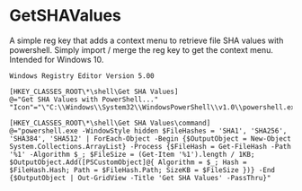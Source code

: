 # GetSHAValues
A simple reg key that adds a context menu to retrieve file SHA values with powershell. Simply import / merge the reg key to get the context menu. Intended for Windows 10.


    Windows Registry Editor Version 5.00

    [HKEY_CLASSES_ROOT\*\shell\Get SHA Values]
    @="Get SHA Values with PowerShell..."
    "Icon"="\"C:\\Windows\\System32\\WindowsPowerShell\\v1.0\\powershell.exe\""

    [HKEY_CLASSES_ROOT\*\shell\Get SHA Values\command]
    @="powershell.exe -WindowStyle hidden $FileHashes = 'SHA1', 'SHA256', 'SHA384', 'SHA512' | ForEach-Object -Begin {$OutputObject = New-Object System.Collections.ArrayList} -Process {$FileHash = Get-FileHash -Path '%1' -Algorithm $_; $FileSize = (Get-Item '%1').length / 1KB; $OutputObject.Add([PSCustomObject]@{ Algorithm = $_; Hash = $FileHash.Hash; Path = $FileHash.Path; SizeKB = $FileSize })} -End {$OutputObject | Out-GridView -Title 'Get SHA Values' -PassThru}"
